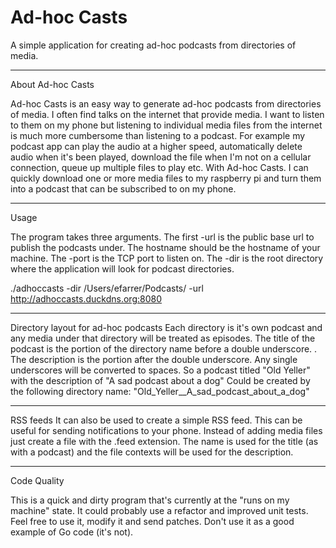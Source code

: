 Ad-hoc Casts
============

A simple application for creating ad-hoc podcasts from directories of media.

------------------
About Ad-hoc Casts

Ad-hoc Casts is an easy way to generate ad-hoc podcasts from directories of media.
I often find talks on the internet that provide media. I want to listen to them
on my phone but listening to individual media files from the internet is much more
cumbersome than listening to a podcast. For example my podcast app can play the
audio at a higher speed, automatically delete audio when it's been played,
download the file when I'm not on a cellular connection, queue up multiple files
to play etc. With Ad-hoc Casts. I can quickly download one or more media files to my
raspberry pi and turn them into a podcast that can be subscribed to on my phone.

-----
Usage

The program takes three arguments. The first -url is the public base url to publish the
podcasts under. The hostname should be the hostname of your machine. The -port is the TCP port to listen on. The -dir is
the root directory where the application will look for podcast directories.

./adhoccasts -dir /Users/efarrer/Podcasts/ -url http://adhoccasts.duckdns.org:8080

------------------------------------
Directory layout for ad-hoc podcasts
Each directory is it's own podcast and any media under that directory will be
treated as episodes. The title of the podcast is the portion of the directory
name before a double underscore. . The description is the portion after the
double underscore. Any single underscores will be converted to spaces. So a
podcast titled "Old Yeller" with the description of "A sad podcast about a dog"
Could be created by the following directory name:
"Old_Yeller__A_sad_podcast_about_a_dog"

------------
RSS feeds
It can also be used to create a simple RSS feed. This can be useful for sending notifications to your phone. Instead of
adding media files just create a file with the .feed extension. The name is used for the title (as with a podcast) and
the file contexts will be used for the description.

------------
Code Quality

This is a quick and dirty program that's currently at the "runs on my machine"
state. It could probably use a refactor and improved unit tests. Feel free to
use it, modify it and send patches. Don't use it as a good example of Go code
(it's not).
